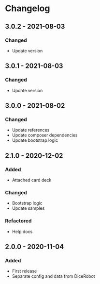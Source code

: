 # Changelog


## 3.0.2 - 2021-08-03

### Changed
- Update version


## 3.0.1 - 2021-08-03

### Changed
- Update version


## 3.0.0 - 2021-08-02

### Changed
- Update references
- Update composer dependencies
- Update bootstrap logic


## 2.1.0 - 2020-12-02

### Added
- Attached card deck

### Changed
- Bootstrap logic
- Update samples

### Refactored
- Help docs


## 2.0.0 - 2020-11-04

### Added
- First release
- Separate config and data from DiceRobot
